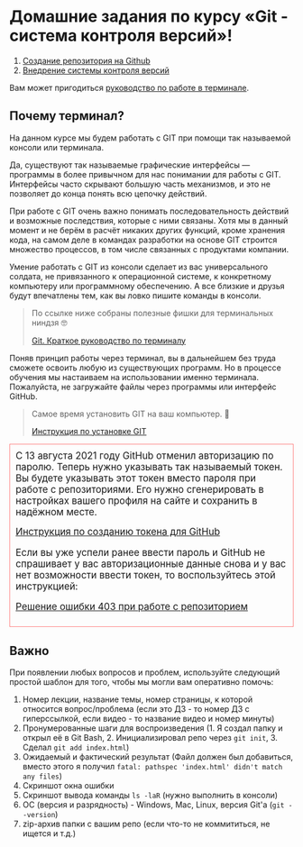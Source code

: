 # Домашние задания по курсу «Git - система контроля версий»!


1. [Создание репозитория на Github](1_self/)
2. [Внедрение системы контроля версий](2_introduction/)

Вам может пригодиться [руководство по работе в терминале](https://github.com/netology-code/guides/blob/master/git-terminal/git-terminal.md).

## Почему терминал?
На данном курсе мы будем работать с GIT при помощи так называемой консоли или терминала.

Да, существуют так называемые графические интерфейсы — программы в более привычном для нас понимании для работы с GIT. Интерфейсы часто скрывают большую часть механизмов, и это не позволяет до конца понять всю цепочку действий.

При работе с GIT очень важно понимать последовательность действий и возможные последствия, которые с ними связаны. Хотя мы в данный момент и не берём в расчёт никаких других функций, кроме хранения кода, на самом деле в командах разработки на основе GIT строится множество процессов, в том числе связанных с продуктами компании. 

Умение работать с GIT  из консоли сделает из вас универсального солдата, не привязанного к операционной системе, к конкретному компьютеру или программному обеспечению. А все близкие и друзья будут впечатлены тем, как вы ловко пишите команды в консоли. 

> По ссылке ниже собраны полезные фишки для терминальных ниндзя 🤓
> 
> [Git. Краткое руководство по терминалу](https://netology-code.github.io/guides/git-terminal/git-terminal.html)

Поняв принцип работы через терминал, вы в дальнейшем без труда сможете освоить любую из существующих программ. Но в процессе обучения мы настаиваем на использовании именно терминала. Пожалуйста, не загружайте файлы через программы или интерфейс GitHub.

> Самое время установить GIT на ваш компьютер. 👾 
> 
>[Инструкция по установке GIT](https://netology-code.github.io/guides/git/)

<div style="padding: 10px; font-size: 1.2em; border: 1px solid rgba(255 0 0 / 0.5)">
С 13 августа 2021 году GitHub отменил авторизацию по паролю. Теперь нужно указывать так называемый токен. Вы будете указывать этот токен вместо пароля при работе с репозиториями. Его нужно сгенерировать в настройках вашего профиля на сайте и сохранить в надёжном месте.

<div style="margin: 15px 0;">
    <a href="https://github.com/netology-code/guides/tree/master/github-access-token">Инструкция по созданию токена для GitHub</a>
</div>

Если вы уже успели ранее ввести пароль и GitHub не спрашивает у вас авторизационные данные снова и у вас нет возможности ввести токен, то воспользуйтесь этой инструкцией:

<div style="margin: 15px 0;">
    <a href="https://github.com/netology-code/guides/tree/master/github-403">Решение ошибки 403 при работе с репозиторием</a>
</div>
</div>

## Важно

При появлении любых вопросов и проблем, используйте следующий простой шаблон для того, чтобы мы могли вам оперативно помочь:

1. Номер лекции, название темы, номер страницы, к которой относится вопрос/проблема (если это ДЗ - то номер ДЗ с гиперссылкой, если видео - то название видео и номер минуты)
2. Пронумерованные шаги для воспроизведения (1. Я создал папку и открыл её в Git Bash, 2. Инициализировал репо через `git init`, 3. Сделал `git add index.html`)
3. Ожидаемый и фактический результат (Файл должен был добавиться, вместо этого я получил `fatal: pathspec 'index.html' didn't match any files`)
4. Скриншот окна ошибки
5. Скриншот вывода команды `ls -laR` (нужно выполнить в консоли)
6. ОС (версия и разрядность) - Windows, Mac, Linux, версия Git'а (`git --version`)
7. zip-архив папки с вашим репо (если что-то не коммититься, не ищется и т.д.)

